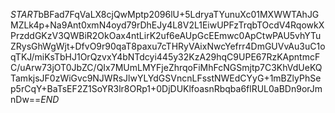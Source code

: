 $START$bBFad7FqVaLX8cjQwMptp2096lU+5LdryaTYunuXc01MXWWTAhJGMZLk4p+Na9Ant0xmN4oyd79rDhEJy4L8V2L1EiwUPFzTrqbTOcdV4RqowkXPrzddGKzV3QWBiR2OkOax4ntLirK2uf6eAUpGcEEmwc0ApCtwPAU5vhYTuZRysGhWgWjt+DfvO9r90qaT8paxu7cTHRyVAixNwcYefrr4DmGUVvAu3uC1oqTKJ/miKsTbHJ1OrQzvxY4bNTdcyi445y32KzA29hqC9UPE67RzKApntmcFC/uArw73jOT0JbZC/QIx7MUmLMYFjeZhrqoFiMhFcNGSmjtp7C3KhVdUeKQTamkjsJF0zWiGvc9NJWRsJlwYLYdGSVncnLFsstNWEdCYyG+1mBZlyPhSep5rCqY+BaTsEF2Z1SoYR3lr8ORp1+0DjDUKlfoasnRbqba6flRUL0aBDn9orJmnDw==$END$